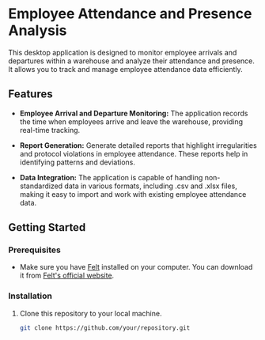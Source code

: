 # Employee Attendance and Presence Analysis

This desktop application is designed to monitor employee arrivals and departures within a warehouse and analyze their attendance and presence. It allows you to track and manage employee attendance data efficiently.

## Features

- **Employee Arrival and Departure Monitoring:** The application records the time when employees arrive and leave the warehouse, providing real-time tracking.

- **Report Generation:** Generate detailed reports that highlight irregularities and protocol violations in employee attendance. These reports help in identifying patterns and deviations.

- **Data Integration:** The application is capable of handling non-standardized data in various formats, including .csv and .xlsx files, making it easy to import and work with existing employee attendance data.

## Getting Started

### Prerequisites

- Make sure you have [Felt](https://felt.dev/) installed on your computer. You can download it from [Felt's official website](https://flet.dev/).

### Installation

1. Clone this repository to your local machine.

   ```bash
   git clone https://github.com/your/repository.git